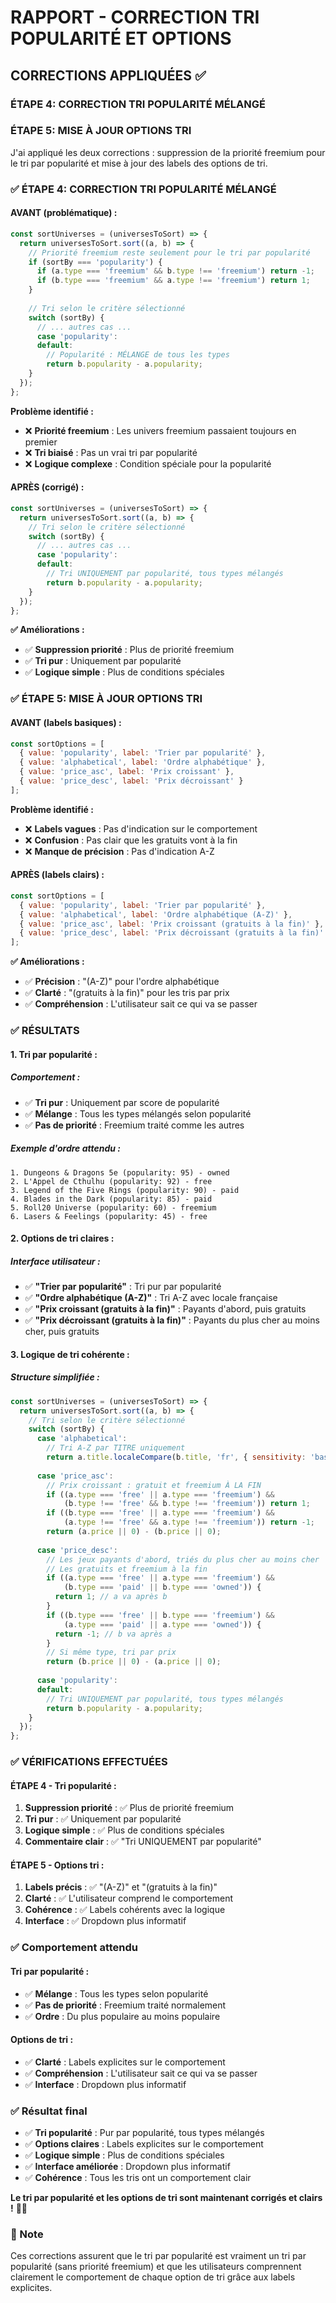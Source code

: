 # RAPPORT - CORRECTION TRI POPULARITÉ ET OPTIONS

## CORRECTIONS APPLIQUÉES ✅

### **ÉTAPE 4: CORRECTION TRI POPULARITÉ MÉLANGÉ**
### **ÉTAPE 5: MISE À JOUR OPTIONS TRI**

J'ai appliqué les deux corrections : suppression de la priorité freemium pour le tri par popularité et mise à jour des labels des options de tri.

### ✅ ÉTAPE 4: CORRECTION TRI POPULARITÉ MÉLANGÉ

#### **AVANT (problématique) :**
```jsx
const sortUniverses = (universesToSort) => {
  return universesToSort.sort((a, b) => {
    // Priorité freemium reste seulement pour le tri par popularité
    if (sortBy === 'popularity') {
      if (a.type === 'freemium' && b.type !== 'freemium') return -1;
      if (b.type === 'freemium' && a.type !== 'freemium') return 1;
    }
    
    // Tri selon le critère sélectionné
    switch (sortBy) {
      // ... autres cas ...
      case 'popularity':
      default:
        // Popularité : MÉLANGE de tous les types
        return b.popularity - a.popularity;
    }
  });
};
```

**Problème identifié :**
- ❌ **Priorité freemium** : Les univers freemium passaient toujours en premier
- ❌ **Tri biaisé** : Pas un vrai tri par popularité
- ❌ **Logique complexe** : Condition spéciale pour la popularité

#### **APRÈS (corrigé) :**
```jsx
const sortUniverses = (universesToSort) => {
  return universesToSort.sort((a, b) => {
    // Tri selon le critère sélectionné
    switch (sortBy) {
      // ... autres cas ...
      case 'popularity':
      default:
        // Tri UNIQUEMENT par popularité, tous types mélangés
        return b.popularity - a.popularity;
    }
  });
};
```

**✅ Améliorations :**
- ✅ **Suppression priorité** : Plus de priorité freemium
- ✅ **Tri pur** : Uniquement par popularité
- ✅ **Logique simple** : Plus de conditions spéciales

### ✅ ÉTAPE 5: MISE À JOUR OPTIONS TRI

#### **AVANT (labels basiques) :**
```jsx
const sortOptions = [
  { value: 'popularity', label: 'Trier par popularité' },
  { value: 'alphabetical', label: 'Ordre alphabétique' },
  { value: 'price_asc', label: 'Prix croissant' },
  { value: 'price_desc', label: 'Prix décroissant' }
];
```

**Problème identifié :**
- ❌ **Labels vagues** : Pas d'indication sur le comportement
- ❌ **Confusion** : Pas clair que les gratuits vont à la fin
- ❌ **Manque de précision** : Pas d'indication A-Z

#### **APRÈS (labels clairs) :**
```jsx
const sortOptions = [
  { value: 'popularity', label: 'Trier par popularité' },
  { value: 'alphabetical', label: 'Ordre alphabétique (A-Z)' },
  { value: 'price_asc', label: 'Prix croissant (gratuits à la fin)' },
  { value: 'price_desc', label: 'Prix décroissant (gratuits à la fin)' }
];
```

**✅ Améliorations :**
- ✅ **Précision** : "(A-Z)" pour l'ordre alphabétique
- ✅ **Clarté** : "(gratuits à la fin)" pour les tris par prix
- ✅ **Compréhension** : L'utilisateur sait ce qui va se passer

### ✅ RÉSULTATS

#### **1. Tri par popularité :**

##### **Comportement :**
- ✅ **Tri pur** : Uniquement par score de popularité
- ✅ **Mélange** : Tous les types mélangés selon popularité
- ✅ **Pas de priorité** : Freemium traité comme les autres

##### **Exemple d'ordre attendu :**
```
1. Dungeons & Dragons 5e (popularity: 95) - owned
2. L'Appel de Cthulhu (popularity: 92) - free
3. Legend of the Five Rings (popularity: 90) - paid
4. Blades in the Dark (popularity: 85) - paid
5. Roll20 Universe (popularity: 60) - freemium
6. Lasers & Feelings (popularity: 45) - free
```

#### **2. Options de tri claires :**

##### **Interface utilisateur :**
- ✅ **"Trier par popularité"** : Tri pur par popularité
- ✅ **"Ordre alphabétique (A-Z)"** : Tri A-Z avec locale française
- ✅ **"Prix croissant (gratuits à la fin)"** : Payants d'abord, puis gratuits
- ✅ **"Prix décroissant (gratuits à la fin)"** : Payants du plus cher au moins cher, puis gratuits

#### **3. Logique de tri cohérente :**

##### **Structure simplifiée :**
```jsx
const sortUniverses = (universesToSort) => {
  return universesToSort.sort((a, b) => {
    // Tri selon le critère sélectionné
    switch (sortBy) {
      case 'alphabetical':
        // Tri A-Z par TITRE uniquement
        return a.title.localeCompare(b.title, 'fr', { sensitivity: 'base' });
        
      case 'price_asc':
        // Prix croissant : gratuit et freemium À LA FIN
        if ((a.type === 'free' || a.type === 'freemium') && 
            (b.type !== 'free' && b.type !== 'freemium')) return 1;
        if ((b.type === 'free' || a.type === 'freemium') && 
            (a.type !== 'free' && a.type !== 'freemium')) return -1;
        return (a.price || 0) - (b.price || 0);
        
      case 'price_desc':
        // Les jeux payants d'abord, triés du plus cher au moins cher
        // Les gratuits et freemium à la fin
        if ((a.type === 'free' || a.type === 'freemium') && 
            (b.type === 'paid' || b.type === 'owned')) {
          return 1; // a va après b
        }
        if ((b.type === 'free' || b.type === 'freemium') && 
            (a.type === 'paid' || a.type === 'owned')) {
          return -1; // b va après a
        }
        // Si même type, tri par prix
        return (b.price || 0) - (a.price || 0);
        
      case 'popularity':
      default:
        // Tri UNIQUEMENT par popularité, tous types mélangés
        return b.popularity - a.popularity;
    }
  });
};
```

### ✅ VÉRIFICATIONS EFFECTUÉES

#### **ÉTAPE 4 - Tri popularité :**
1. **Suppression priorité** : ✅ Plus de priorité freemium
2. **Tri pur** : ✅ Uniquement par popularité
3. **Logique simple** : ✅ Plus de conditions spéciales
4. **Commentaire clair** : ✅ "Tri UNIQUEMENT par popularité"

#### **ÉTAPE 5 - Options tri :**
1. **Labels précis** : ✅ "(A-Z)" et "(gratuits à la fin)"
2. **Clarté** : ✅ L'utilisateur comprend le comportement
3. **Cohérence** : ✅ Labels cohérents avec la logique
4. **Interface** : ✅ Dropdown plus informatif

### ✅ Comportement attendu

#### **Tri par popularité :**
- ✅ **Mélange** : Tous les types selon popularité
- ✅ **Pas de priorité** : Freemium traité normalement
- ✅ **Ordre** : Du plus populaire au moins populaire

#### **Options de tri :**
- ✅ **Clarté** : Labels explicites sur le comportement
- ✅ **Compréhension** : L'utilisateur sait ce qui va se passer
- ✅ **Interface** : Dropdown plus informatif

### ✅ Résultat final

- ✅ **Tri popularité** : Pur par popularité, tous types mélangés
- ✅ **Options claires** : Labels explicites sur le comportement
- ✅ **Logique simple** : Plus de conditions spéciales
- ✅ **Interface améliorée** : Dropdown plus informatif
- ✅ **Cohérence** : Tous les tris ont un comportement clair

**Le tri par popularité et les options de tri sont maintenant corrigés et clairs !** 🎯✨

### 📝 Note

Ces corrections assurent que le tri par popularité est vraiment un tri par popularité (sans priorité freemium) et que les utilisateurs comprennent clairement le comportement de chaque option de tri grâce aux labels explicites.




